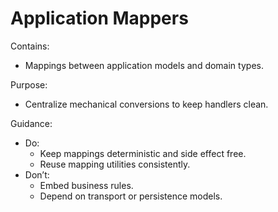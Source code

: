 # Application Mappers

Contains:

- Mappings between application models and domain types.

Purpose:

- Centralize mechanical conversions to keep handlers clean.

Guidance:

- Do:
    - Keep mappings deterministic and side effect free.
    - Reuse mapping utilities consistently.
- Don’t:
    - Embed business rules.
    - Depend on transport or persistence models.

